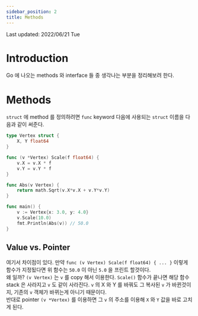 ```yaml
---
sidebar_position: 2
title: Methods
---
```

Last updated: 2022/06/21 Tue

# Introduction
Go 에 나오는 methods 와 interface 들 중 생각나는 부분을 정리해보려 한다.


# Methods
`struct` 에 method 를 정의하려면 `func` keyword 다음에 사용되는 `struct` 이름을 다음과 같이 써준다.
```go
type Vertex struct {
	X, Y float64
}

func (v *Vertex) Scale(f float64) {
	v.X = v.X * f
	v.Y = v.Y * f
}

func Abs(v Vertex) {
    return math.Sqrt(v.X*v.X + v.Y*v.Y)
}

func main() {
    v := Vertex{x: 3.0, y: 4.0}
    v.Scale(10.0)
    fmt.Println(Abs(v)) // 50.0
}
```
## Value vs. Pointer
여기서 차이점이 있다. 만약 `func (v Vertex) Scale(f float64) { ... }` 이렇게 함수가 지정됬다면 위 함수는 `50.0` 이 아닌 `5.0` 을 프린트 할것이다.  
왜 일까? `(v Vertex)` 는 `v` 를 copy 해서 이용한다. `Scale()` 함수가 끝나면 해당 함수 stack 은 사라지고 `v` 도 같이 사라진다. `v` 의 X 와 Y 를 바꿔도 그 복사된 `v` 가 바뀐것이지, 기존의 `v` 객체가 바뀌는게 아니기 때문이다.  
반대로 pointer `(v *Vertex)` 를 이용하면 그 `v` 의 주소를 이용해 `X` 와 `Y` 값을 바로 고치게 된다.  
